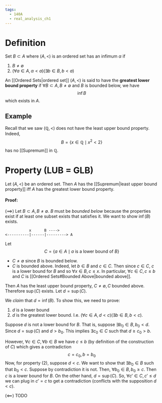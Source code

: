 ```yaml
---
tags:
  - 140A
  - real_analysis_ch1
---
```

# Definition
Set $B\subset A$ where $(A, <)$ is an ordered set has an infimum $\alpha$ if
1. $B \neq \emptyset$
2. $(\forall a \in A, \alpha < a)(\exists b \in B, b < a)$

An [[Ordered Sets|ordered set]] $(A, <)$ is said to have the **greatest lower bound property** if $\forall B \subset A, B \neq \emptyset$ and $B$ is bounded below, we have
$$
\inf B
$$
which exists in $A$.

## Example
Recall that we saw $(\mathbb{Q}, <)$ does not have the least upper bound property. Indeed,
$$
B = \{x \in \mathbb{Q} \mid x^{2}< 2 \}
$$
has no [[Supremum]] in $\mathbb{Q}$. 

# Property (LUB = GLB)
Let $(A, <)$ be an ordered set. Then $A$ has the [[Supremum|least upper bound property]] iff $A$ has the greatest lower bound property.

#### Proof:
$(\implies)$
Let $B \subset A, B \neq \emptyset$. $B$ must be *bounded below* because the properties exist if at least one subset exists that satisfies it. We want to show $\inf(B)$ exists. 
```
           x      B ---->
<----------|------|---------> A
```
Let 
$$
C = \{a \in A \mid a \text{ is a lower bound of } B\}
$$
- $C \neq \emptyset$ since $B$ is bounded below.
- $C$ is bounded above. Indeed, let $b \in B$ and $c \in C$. Then since $c \in C$, $c$ is a lower bound for $B$ and so $\forall x \in B, c \leq x$. In particular, $\forall c \in C, c \leq b$ and $C$ is [[Ordered Sets#Bounded Above|bounded above]].  

Then $A$ has the least upper bound property, $C \neq \emptyset, C$ bounded above. Therefore $\sup(C)$ exists. Let $d = \sup(C)$.

We *claim* that $d = \inf(B)$. To show this, we need to prove:
1. $d$ is a lower bound
2. $d$ is the greatest lower bound. I.e. $(\forall c \in A, d < c)(\exists b \in B, b < c)$. 

Suppose $d$ is not a lower bound for $B$. That is, suppose $\exists b_{0}\in B, b_{0}< d$. Since $d = \sup(C)$ and $d > b_{0}$. This implies $\exists c_{0}\in C$ such that $d \geq c_{0} > b$. 

However, $\forall c \in C, \forall b \in B$ we have $c \leq b$ (by definition of the construction of $C$) which gives a contradiction
$$
c = c_{0},\, b = b_{0}
$$
Now, for property $(2)$, suppose $d < c$. We want to show that $\exists b_{0}\in B$ such that $b_{0} < c$. Suppose by contradiction it is not. Then, $\forall b_{0}\in B, b_{0}\geq c$. Then $c$ is a lower bound for $B$. On the other hand, $d = \sup(C)$. So, $\forall c' \in C, c' \leq d$ we can plug in $c' = c$ to get a contradiction (conflicts with the supposition $d<c$). 

$(\impliedby)$
TODO

